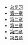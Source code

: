 <!-----
title: 集成电路CAD
date: 2020-07-16T12:30:00+08:00
comments: false
----->

- [总复习](cad-0)
- [第一章](cad-1)
- [第二章](cad-2)
- [第三章](cad-3)
- [第四章](cad-4)
- [第五章](cad-5)
